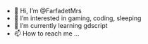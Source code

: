 - 👋 Hi, I’m @FarfadetMrs
- 👀 I’m interested in gaming, coding, sleeping
- 🌱 I’m currently learning gdscript
- 📫 How to reach me ...

<!---
FarfadetMrs/FarfadetMrs is a ✨ special ✨ repository because its `README.md` (this file) appears on your GitHub profile.
You can click the Preview link to take a look at your changes.
--->
